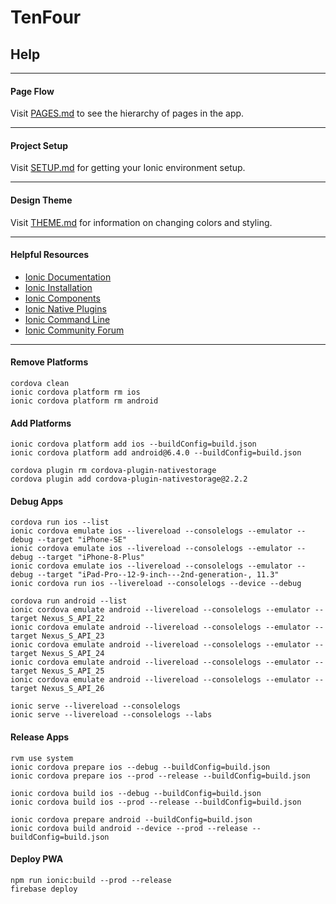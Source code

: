 # TenFour
## Help

---

#### Page Flow
Visit [PAGES.md](docs/PAGES.md) to see the hierarchy of pages in the app.

---

#### Project Setup
Visit [SETUP.md](docs/SETUP.md) for getting your Ionic environment setup.

---

#### Design Theme
Visit [THEME.md](docs/THEME.md) for information on changing colors and styling.

---

#### Helpful Resources
* [Ionic Documentation](https://ionicframework.com/docs/)
* [Ionic Installation](https://ionicframework.com/docs/intro/installation/)
* [Ionic Components](https://ionicframework.com/docs/components/)
* [Ionic Native Plugins](https://ionicframework.com/docs/native/)
* [Ionic Command Line](https://ionicframework.com/docs/cli/commands.html)
* [Ionic Community Forum](https://forum.ionicframework.com/)

---

#### Remove Platforms
```
cordova clean
ionic cordova platform rm ios
ionic cordova platform rm android
```
#### Add Platforms
```
ionic cordova platform add ios --buildConfig=build.json
ionic cordova platform add android@6.4.0 --buildConfig=build.json
```
```
cordova plugin rm cordova-plugin-nativestorage
cordova plugin add cordova-plugin-nativestorage@2.2.2
```
#### Debug Apps
```
cordova run ios --list
ionic cordova emulate ios --livereload --consolelogs --emulator --debug --target "iPhone-SE"
ionic cordova emulate ios --livereload --consolelogs --emulator --debug --target "iPhone-8-Plus"
ionic cordova emulate ios --livereload --consolelogs --emulator --debug --target "iPad-Pro--12-9-inch---2nd-generation-, 11.3"
ionic cordova run ios --livereload --consolelogs --device --debug
```
```
cordova run android --list
ionic cordova emulate android --livereload --consolelogs --emulator --target Nexus_S_API_22
ionic cordova emulate android --livereload --consolelogs --emulator --target Nexus_S_API_23
ionic cordova emulate android --livereload --consolelogs --emulator --target Nexus_S_API_24
ionic cordova emulate android --livereload --consolelogs --emulator --target Nexus_S_API_25
ionic cordova emulate android --livereload --consolelogs --emulator --target Nexus_S_API_26
```
```
ionic serve --livereload --consolelogs
ionic serve --livereload --consolelogs --labs
```
#### Release Apps
```
rvm use system
ionic cordova prepare ios --debug --buildConfig=build.json
ionic cordova prepare ios --prod --release --buildConfig=build.json
```
```
ionic cordova build ios --debug --buildConfig=build.json
ionic cordova build ios --prod --release --buildConfig=build.json
```
```
ionic cordova prepare android --buildConfig=build.json
ionic cordova build android --device --prod --release --buildConfig=build.json
```
#### Deploy PWA
```
npm run ionic:build --prod --release
firebase deploy
```
